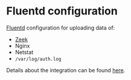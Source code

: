 # Fluentd configuration

[Fluentd](https://www.fluentd.org/) configuration for uploading data of:

- [Zeek](https://zeek.org/)
- Nginx
- Netstat
- `/var/log/auth.log`

Details about the integration can be found [here](https://le4ker.me/tech/2023/04/17/panther.html).
